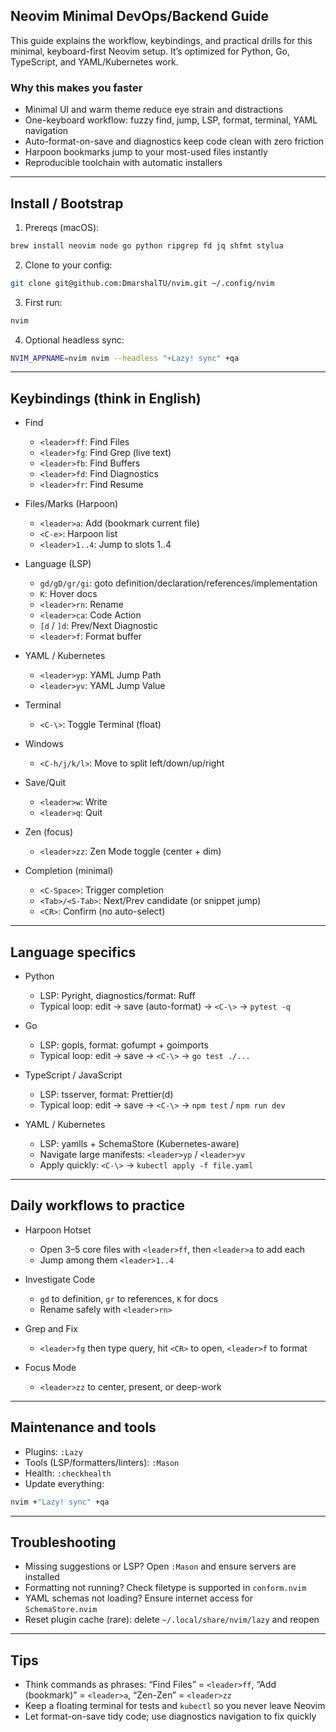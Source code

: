 ## Neovim Minimal DevOps/Backend Guide

This guide explains the workflow, keybindings, and practical drills for this minimal, keyboard-first Neovim setup. It’s optimized for Python, Go, TypeScript, and YAML/Kubernetes work.

### Why this makes you faster
- Minimal UI and warm theme reduce eye strain and distractions
- One-keyboard workflow: fuzzy find, jump, LSP, format, terminal, YAML navigation
- Auto-format-on-save and diagnostics keep code clean with zero friction
- Harpoon bookmarks jump to your most-used files instantly
- Reproducible toolchain with automatic installers

---

## Install / Bootstrap
1) Prereqs (macOS):
```bash
brew install neovim node go python ripgrep fd jq shfmt stylua
```
2) Clone to your config:
```bash
git clone git@github.com:DmarshalTU/nvim.git ~/.config/nvim
```
3) First run:
```bash
nvim
```
4) Optional headless sync:
```bash
NVIM_APPNAME=nvim nvim --headless "+Lazy! sync" +qa
```

---

## Keybindings (think in English)
- Find
  - `<leader>ff`: Find Files
  - `<leader>fg`: Find Grep (live text)
  - `<leader>fb`: Find Buffers
  - `<leader>fd`: Find Diagnostics
  - `<leader>fr`: Find Resume

- Files/Marks (Harpoon)
  - `<leader>a`: Add (bookmark current file)
  - `<C-e>`: Harpoon list
  - `<leader>1..4`: Jump to slots 1..4

- Language (LSP)
  - `gd/gD/gr/gi`: goto definition/declaration/references/implementation
  - `K`: Hover docs
  - `<leader>rn`: Rename
  - `<leader>ca`: Code Action
  - `[d` / `]d`: Prev/Next Diagnostic
  - `<leader>f`: Format buffer

- YAML / Kubernetes
  - `<leader>yp`: YAML Jump Path
  - `<leader>yv`: YAML Jump Value

- Terminal
  - `<C-\>`: Toggle Terminal (float)

- Windows
  - `<C-h/j/k/l>`: Move to split left/down/up/right

- Save/Quit
  - `<leader>w`: Write
  - `<leader>q`: Quit

- Zen (focus)
  - `<leader>zz`: Zen Mode toggle (center + dim)

- Completion (minimal)
  - `<C-Space>`: Trigger completion
  - `<Tab>/<S-Tab>`: Next/Prev candidate (or snippet jump)
  - `<CR>`: Confirm (no auto-select)

---

## Language specifics
- Python
  - LSP: Pyright, diagnostics/format: Ruff
  - Typical loop: edit → save (auto-format) → `<C-\>` → `pytest -q`

- Go
  - LSP: gopls, format: gofumpt + goimports
  - Typical loop: edit → save → `<C-\>` → `go test ./...`

- TypeScript / JavaScript
  - LSP: tsserver, format: Prettier(d)
  - Typical loop: edit → save → `<C-\>` → `npm test` / `npm run dev`

- YAML / Kubernetes
  - LSP: yamlls + SchemaStore (Kubernetes-aware)
  - Navigate large manifests: `<leader>yp` / `<leader>yv`
  - Apply quickly: `<C-\>` → `kubectl apply -f file.yaml`

---

## Daily workflows to practice
- Harpoon Hotset
  - Open 3–5 core files with `<leader>ff`, then `<leader>a` to add each
  - Jump among them `<leader>1..4`

- Investigate Code
  - `gd` to definition, `gr` to references, `K` for docs
  - Rename safely with `<leader>rn>`

- Grep and Fix
  - `<leader>fg` then type query, hit `<CR>` to open, `<leader>f` to format

- Focus Mode
  - `<leader>zz` to center, present, or deep-work

---

## Maintenance and tools
- Plugins: `:Lazy`
- Tools (LSP/formatters/linters): `:Mason`
- Health: `:checkhealth`
- Update everything:
```bash
nvim +"Lazy! sync" +qa
```

---

## Troubleshooting
- Missing suggestions or LSP? Open `:Mason` and ensure servers are installed
- Formatting not running? Check filetype is supported in `conform.nvim`
- YAML schemas not loading? Ensure internet access for `SchemaStore.nvim`
- Reset plugin cache (rare): delete `~/.local/share/nvim/lazy` and reopen

---

## Tips
- Think commands as phrases: “Find Files” = `<leader>ff`, “Add (bookmark)” = `<leader>a`, “Zen-Zen” = `<leader>zz`
- Keep a floating terminal for tests and `kubectl` so you never leave Neovim
- Let format-on-save tidy code; use diagnostics navigation to fix quickly


